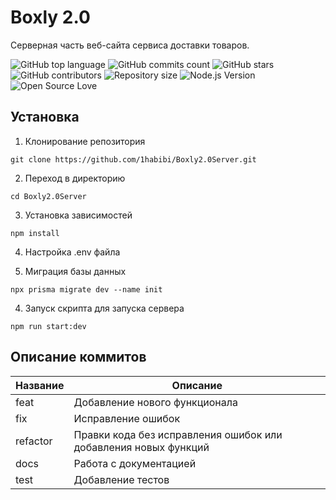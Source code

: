 # Boxly 2.0

Серверная часть веб-сайта сервиса доставки товаров.

![GitHub top language](https://img.shields.io/github/languages/top/1habibi/Boxly2.0Server?color=yellow)
![GitHub commits count](https://img.shields.io/github/commit-activity/t/1habibi/Boxly2.0Server?color=blue)
![GitHub stars](https://img.shields.io/github/stars/1habibi/Boxly2.0Server?color=purple)
![GitHub contributors](https://img.shields.io/github/contributors/1habibi/Boxly2.0Server?color=green)
![Repository size](https://img.shields.io/github/repo-size/1habibi/Boxly2.0Server?color=yellow)
![Node.js Version](https://img.shields.io/badge/node-%3E%3D%2012.0.0-brightgreen)
![Open Source Love](https://img.shields.io/badge/open--source-%E2%9D%A4-red)

## Установка

1. Клонирование репозитория

`git clone https://github.com/1habibi/Boxly2.0Server.git`

2. Переход в директорию

`cd Boxly2.0Server`

3. Установка зависимостей

`npm install`

4. Настройка .env файла

5. Миграция базы данных

`npx prisma migrate dev --name init`

4. Запуск скрипта для запуска сервера

`npm run start:dev`

## Описание коммитов

| Название | Описание                                                        |
| -------- | --------------------------------------------------------------- |
| feat     | Добавление нового функционала                                   |
| fix      | Исправление ошибок                                              |
| refactor | Правки кода без исправления ошибок или добавления новых функций |
| docs     | Работа с документацией                                          |
| test     | Добавление тестов                                               |
